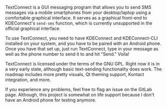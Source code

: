 TextConnect is a GUI messaging program that allows you to send SMS messages via a mobile smartphones from your desktop/laptop using a comfortable graphical interface. It serves as a graphical front-end to KDEConnect's `send-sms` function, which is currently unsupported in the official graphical interface.

To use TextConnect, you need to have KDEConnect and KDEConnect-CLI installed on your system, and you have to be paired with an Android phone. Once you have that set up, just run TextConnect, type in your message as well as the phone number to send it to and hit "Send." Voila!

TextConnect is licensed under the terms of the GNU GPL. Right now it is in a very early state, although basic text-sending functionality does work. The roadmap includes more pretty visuals, Qt theming support, Kontact integration, and more.

If you experience any problems, feel free to flag an issue on the GitLab page. Although, this project is somewhat on life support because I don't have an Android phone for testing anymore.
